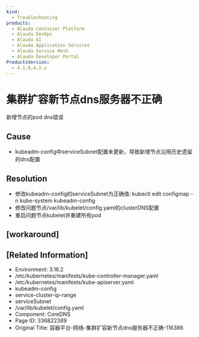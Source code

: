 ```yaml
---
kind:
  - Troubleshooting
products:
  - Alauda Container Platform
  - Alauda DevOps
  - Alauda AI
  - Alauda Application Services
  - Alauda Service Mesh
  - Alauda Developer Portal
ProductsVersion:
  - 4.1.0,4.2.x
---
```

<!-- A type of document that involves encountering a fault, diagnosing it, performing root cause analysis, and providing solutions. -->

# 集群扩容新节点dns服务器不正确

新增节点的pod dns错误

## Cause
- kubeadm-config中serviceSubnet配置未更新，导致新增节点沿用历史遗留的dns配置

## Resolution
- 修改kubeadm-config的serviceSubnet为正确值: kubectl edit configmap -n kube-system kubeadm-config
- 修改问题节点/var/lib/kubelet/config.yaml的clusterDNS配置
- 重启问题节点kubelet并重建所有pod

## [workaround]

## [Related Information]
- Environment: 3.16.2
- /etc/kubernetes/manifests/kube-controller-manager.yaml
- /etc/kubernetes/manifests/kube-apiserver.yaml
- kubeadm-config
- service-cluster-ip-range
- serviceSubnet
- /var/lib/kubelet/config.yaml
- Component: CoreDNS
- Page ID: 336822389
- Original Title: 容器平台-网络-集群扩容新节点dns服务器不正确-116386
